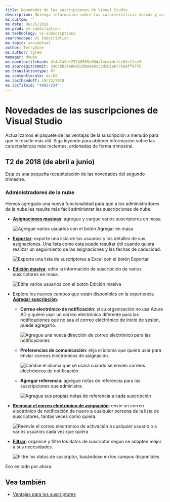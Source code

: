 ```yaml
---
title: Novedades de las suscripciones de Visual Studio
description: Obtenga información sobre las características nuevas y actualizadas que puede usar para administrar las suscripciones de Visual Studio.
ms.custom: ''
ms.date: 06/25/2018
ms.prod: vs-subscription
ms.technology: vs-subscriptions
searchscope: VS Subscription
ms.topic: conceptual
author: TerryGLee
ms.author: tglee
manager: douge
ms.openlocfilehash: 414a7a9ef25740505e08da74cd4dcfce0fe11ce9
ms.sourcegitcommit: 240c8b34e80952d00e90c52dcb1a077b9aff47f6
ms.translationtype: HT
ms.contentlocale: es-ES
ms.lasthandoff: 10/23/2018
ms.locfileid: "49927234"
---
```

# <a name="what39s-new-in-visual-studio-subscriptions"></a>Novedades de las suscripciones de Visual Studio

Actualizamos el paquete de las ventajas de la suscripción a menudo para que le resulte más útil. Siga leyendo para obtener información sobre las características más recientes, ordenadas de forma trimestral.

## <a name="2018-q2-april-june"></a>T2 de 2018 (de abril a junio)

Esta es una pequeña recapitulación de las novedades del segundo trimestre.

### <a name="cloud-administrators"></a>Administradores de la nube

Hemos agregado una nueva funcionalidad para que a los administradores de la nube les resulte más fácil administrar las suscripciones de nube:

* [**Asignaciones masivas**](/visualstudio/subscriptions/assign-license#bulk-assignments): agregue y cargue varios suscriptores en masa.

  ![Agregue varios usuarios con el botón Agregar en masa](media/bulk-add-multiple-subscribers.png)

* [**Exportar**](/visualstudio/subscriptions/exporting-subscriptions): exporte una lista de los usuarios y los detalles de sus asignaciones. Una lista como esta puede resultar útil cuando quiera realizar un seguimiento de las asignaciones y las fechas de caducidad.

   ![Exporte una lista de suscriptores a Excel con el botón Exportar](media/export-subscriber-list-to-csv.png)


* [**Edición masiva**](/visualstudio/subscriptions/edit-license#editing-multiple-subscribers-by-using-bulk-edit): edite la información de suscripción de varios suscriptores en masa.

  ![Edite varios usuarios con el botón Edición masiva](media/bulk-edit-multiple-subscribers.png)

* Explore los nuevos campos que están disponibles en la experiencia [**Agregar suscripción**](assign-license.md):

  * **Correo electrónico de notificación**: si su organización no usa Azure AD y quiere usar un correo electrónico diferente para las notificaciones que no sea el correo electrónico de inicio de sesión, puede agregarlo.

    ![Agregue una nueva dirección de correo electrónico para las notificaciones](media/add-new-subscriber-notification-email.png)

  * **Preferencias de comunicación**: elija el idioma que quiera usar para enviar correos electrónicos de asignación.

    ![Cambie el idioma que se usará cuando se envíen correos electrónicos de notificación](media/change-subscriber-communication-preference.png)

  * **Agregar referencia**: agregue notas de referencia para las suscripciones que administra.

    ![Agregue sus propias notas de referencia a cada suscripción](media/add-subscriber-reference-notes.png)

* [**Reenviar el correo electrónico de asignación**](resend-assignment-email.md): envíe un correo electrónico de notificación de nuevo a cualquier persona de la lista de suscriptores, tantas veces como quiera.

  ![Reenvíe el correo electrónico de activación a cualquier usuario o a varios usuarios cada vez que quiera](media/resend-subscriber-activation-emails.png)

* [**Filtrar**](search-license.md): organice y filtre los datos de suscriptor según se adapten mejor a sus necesidades.

  ![Filtre los datos de suscriptor, basándose en los campos disponibles](media/filter-subscriber-data.png)

Eso es todo por ahora.

## <a name="see-also"></a>Vea también

* [Ventajas para los suscriptores](subscriber-benefits.md)

